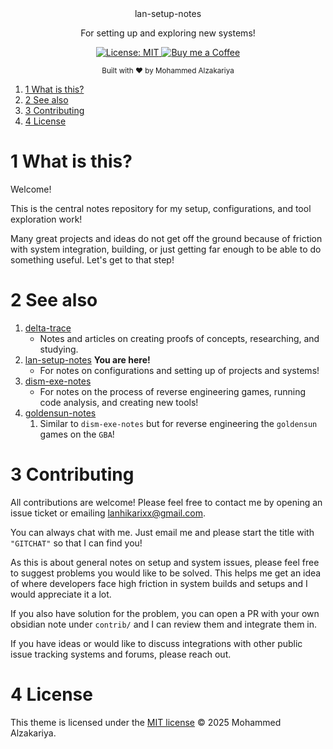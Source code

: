 <div align="center">
  lan-setup-notes
  <p>For setting up and exploring new systems!</p>
</div>

<p align="center">
  <a href="https://opensource.org/licenses/MIT">
    <img src="https://img.shields.io/badge/License-MIT-brightgreen.svg"
      alt="License: MIT" />
  </a>
  <a href="https://buymeacoffee.com/lan22h">
    <img src="https://img.shields.io/static/v1?label=Buy me a coffee&message=%E2%9D%A4&logo=BuyMeACoffee&link=&color=greygreen"
      alt="Buy me a Coffee" />
  </a>
</p>


<div align="center">
  <sub>Built with ❤︎ by Mohammed Alzakariya</sub>
</div>


1. [1 What is this?](#1-what-is-this)
2. [2 See also](#2-see-also)
3. [3 Contributing](#3-contributing)
4. [4 License](#4-license)

# 1 What is this?

Welcome!

This is the central notes repository for my setup, configurations, and tool exploration work!

Many great projects and ideas do not get off the ground because of friction with system integration, building, or just getting far enough to be able to do something useful. Let's get to that step!

# 2 See also

1. [delta-trace](<https://github.com/delta-domain-rnd/delta-trace>)
	- Notes and articles on creating proofs of concepts, researching, and studying.
2. [lan-setup-notes](<https://github.com/LanHikari22/lan-setup-notes>) **You are here!**
	- For notes on configurations and setting up of projects and systems!
3. [dism-exe-notes](<https://github.com/dism-exe/dism-exe-notes/tree/main/lan>)
	- For notes on the process of reverse engineering games, running code analysis, and creating new tools!
4. [goldensun-notes](<https://github.com/FutureFractal/goldensun-notes/tree/main/lan>)
	1. Similar to `dism-exe-notes` but for reverse engineering the `goldensun` games on the `GBA`!



# 3 Contributing

All contributions are welcome! Please feel free to contact me by opening an issue ticket or emailing lanhikarixx@gmail.com.

You can always chat with me. Just email me and please start the title with `"GITCHAT"` so that I can find you!

As this is about general notes on setup and system issues, please feel free to suggest problems you would like to be solved. This helps me get an idea of where developers face high friction in system builds and setups and I would appreciate it a lot.

If you also have solution for the problem, you can open a PR with your own obsidian note under `contrib/` and I can review them and integrate them in.

If you have ideas or would like to discuss integrations with other public issue tracking systems and forums, please reach out.

# 4 License

This theme is licensed under the [MIT license](https://opensource.org/licenses/mit-license.php) © 2025 Mohammed Alzakariya.